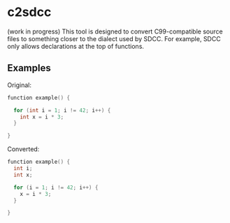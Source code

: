 # c2sdcc

(work in progress)
This tool is designed to convert C99-compatible source files to something closer to the dialect used by SDCC. 
For example, SDCC only allows declarations at the top of functions.

## Examples

Original:

```C
function example() {

  for (int i = 1; i != 42; i++) {
    int x = i * 3;
  }

}
```

Converted:

```C
function example() {
  int i;
  int x;

  for (i = 1; i != 42; i++) {
    x = i * 3;
  }

}
```
